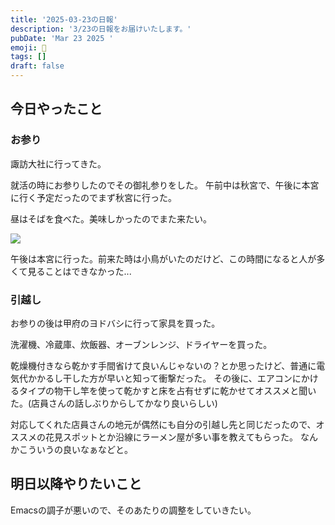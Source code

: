 ```yaml
---
title: '2025-03-23の日報'
description: '3/23の日報をお届けいたします。'
pubDate: 'Mar 23 2025 '
emoji: 🦊
tags: []
draft: false
---
```


## 今日やったこと

### お参り

諏訪大社に行ってきた。

就活の時にお参りしたのでその御礼参りをした。
午前中は秋宮で、午後に本宮に行く予定だったのでまず秋宮に行った。

昼はそばを食べた。美味しかったのでまた来たい。

![](/home/coma/.ghq/github.com/Comamoca/blog/src/img/2025-03-25-174553.webp)

午後は本宮に行った。前来た時は小鳥がいたのだけど、この時間になると人が多くて見ることはできなかった...

### 引越し

お参りの後は甲府のヨドバシに行って家具を買った。

洗濯機、冷蔵庫、炊飯器、オーブンレンジ、ドライヤーを買った。

乾燥機付きなら乾かす手間省けて良いんじゃないの？とか思ったけど、普通に電気代かかるし干した方が早いと知って衝撃だった。
その後に、エアコンにかけるタイプの物干し竿を使って乾かすと床を占有せずに乾かせてオススメと聞いた。(店員さんの話しぶりからしてかなり良いらしい)

対応してくれた店員さんの地元が偶然にも自分の引越し先と同じだったので、オススメの花見スポットとか沿線にラーメン屋が多い事を教えてもらった。
なんかこういうの良いなぁなどと。

## 明日以降やりたいこと

Emacsの調子が悪いので、そのあたりの調整をしていきたい。

[^1]: 御礼参りをすると御利益が受けられやすくなるらしいけど、自分は詳しくないので分からない...
